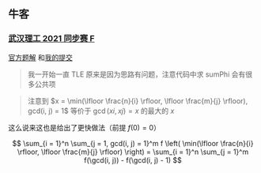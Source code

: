 ## 牛客

### [武汉理工 2021 同步赛 F](https://ac.nowcoder.com/acm/contest/16786/F)

[官方题解](https://blog.nowcoder.net/n/7574bf87891a481b81082878149f6006) 和[我的提交](https://ac.nowcoder.com/acm/contest/view-submission?submissionId=47912933)

> 我一开始一直 TLE 原来是因为思路有问题，注意代码中求 sumPhi 会有很多公共项

> 注意到 $x = \min(\lfloor \frac{n}{i} \rfloor, \lfloor \frac{m}{j} \rfloor), gcd(i, j) = 1$ 等价于 $\gcd(xi, xj) = x$ 的最大的 $x$

这么说来这也是给出了更快做法（前提 $f(0) = 0$）

$$
\sum_{i = 1}^n \sum_{j = 1, gcd(i, j) = 1}^m f \left( \min(\lfloor \frac{n}{i} \rfloor, \lfloor \frac{m}{j} \rfloor) \right) = \sum_{i = 1}^n \sum_{j = 1}^m f(\gcd(i, j)) - f(\gcd(i, j) - 1)
$$
